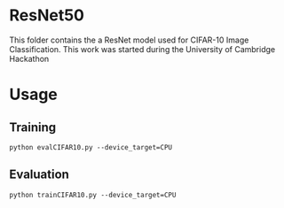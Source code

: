 # ResNet50
This folder contains the a ResNet model used for CIFAR-10 Image Classification.
This work was started during the University of Cambridge Hackathon 

 # Usage

 ## Training

 ```
 python evalCIFAR10.py --device_target=CPU
 ```

 ## Evaluation

 ```
 python trainCIFAR10.py --device_target=CPU
 ```


